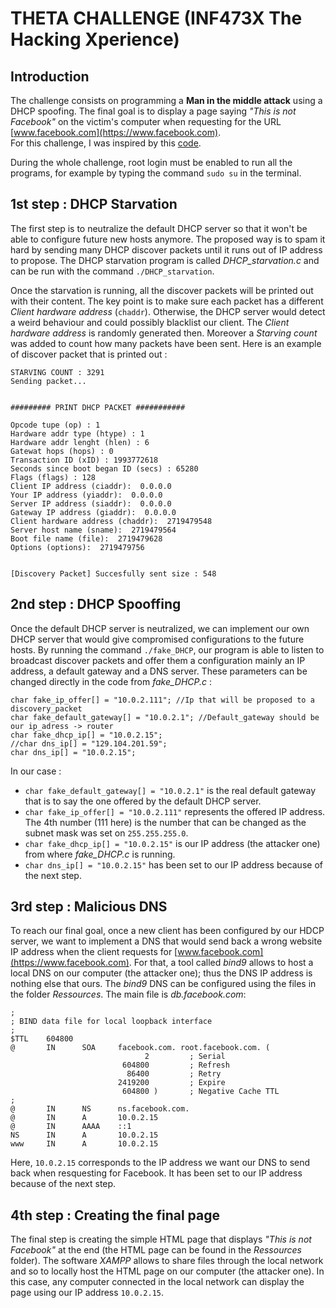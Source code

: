 # THETA CHALLENGE (INF473X The Hacking Xperience)

## Introduction
The challenge consists on programming a __Man in the middle attack__  using a DHCP spoofing. The final goal is to display a page saying _"This is not Facebook"_ on the victim's computer when requesting for the URL [www.facebook.com](https://www.facebook.com).   
For this challenge, I was inspired by this [code](https://github.com/nagios-plugins/nagios-plugins/blob/master/plugins-root/check_dhcp.c).

During the whole challenge, root login must be enabled to run all the programs, for example by typing the command `sudo su` in the terminal.

## 1st step : DHCP Starvation

The first step is to neutralize the default DHCP server so that it won't be able to configure future new hosts anymore. The proposed way is to spam it hard by sending many DHCP discover packets until it runs out of IP address to propose. The DHCP starvation program is called _DHCP_starvation.c_ and can be run with the command `./DHCP_starvation`.

Once the starvation is running, all the discover packets will be printed out with their content. The key point is to make sure each packet has a different _Client hardware address_ (`chaddr`). Otherwise, the DHCP server would detect a weird behaviour and could possibly blacklist our client. The _Client hardware address_ is randomly generated then.
Moreover a _Starving count_ was added to count how many packets have been sent. Here is an example of discover packet that is printed out :
```
STARVING COUNT : 3291
Sending packet...


######### PRINT DHCP PACKET ###########

Opcode tupe (op) : 1
Hardware addr type (htype) : 1
Hardware addr lenght (hlen) : 6
Gatewat hops (hops) : 0
Transaction ID (xID) : 1993772618
Seconds since boot began ID (secs) : 65280
Flags (flags) : 128
Client IP address (ciaddr):  0.0.0.0
Your IP address (yiaddr):  0.0.0.0
Server IP address (siaddr):  0.0.0.0
Gateway IP address (giaddr):  0.0.0.0
Client hardware address (chaddr):  2719479548
Server host name (sname):  2719479564
Boot file name (file):  2719479628
Options (options):  2719479756


[Discovery Packet] Succesfully sent size : 548
```

## 2nd step : DHCP Spooffing

Once the default DHCP server is neutralized, we can implement our own DHCP server that would give compromised configurations to the future hosts. By running the command `./fake_DHCP`, our program is able to listen to broadcast discover packets and offer them a configuration mainly an IP address, a default gateway and a DNS server. These parameters can be changed directly in the code from _fake_DHCP.c_ :
```
char fake_ip_offer[] = "10.0.2.111"; //Ip that will be proposed to a discovery_packet
char fake_default_gateway[] = "10.0.2.1"; //Default_gateway should be our ip_adress -> router
char fake_dhcp_ip[] = "10.0.2.15";
//char dns_ip[] = "129.104.201.59";
char dns_ip[] = "10.0.2.15";
```
In our case :
- `char fake_default_gateway[] = "10.0.2.1"` is the real default gateway that is to say the one offered by the default DHCP server.
- `char fake_ip_offer[] = "10.0.2.111"` represents the offered IP address. The 4th number (111 here) is the number that can be changed as the subnet mask was set on `255.255.255.0`.
- `char fake_dhcp_ip[] = "10.0.2.15"` is our IP address (the attacker one) from where _fake_DHCP.c_ is running.
- `char dns_ip[] = "10.0.2.15"` has been set to our IP address because of the next step.

## 3rd step : Malicious DNS
To reach our final goal, once a new client has been configured by our HDCP server, we want to implement a DNS that would send back a wrong website IP address when the client requests for [www.facebook.com](https://www.facebook.com). For that, a tool called _bind9_ allows to host a local DNS on our computer (the attacker one); thus the DNS IP address is nothing else that ours. The _bind9_ DNS can be configured using the files in the folder _Ressources_. The main file is _db.facebook.com_:
```
;
; BIND data file for local loopback interface
;
$TTL    604800
@       IN      SOA     facebook.com. root.facebook.com. (
                              2         ; Serial
                         604800         ; Refresh
                          86400         ; Retry
                        2419200         ; Expire
                         604800 )       ; Negative Cache TTL
;
@       IN      NS      ns.facebook.com.
@       IN      A       10.0.2.15
@       IN      AAAA    ::1
NS      IN      A       10.0.2.15
www     IN      A       10.0.2.15
```
Here, `10.0.2.15` corresponds to the IP address we want our DNS to send back when resquesting for Facebook. It has been set to our IP address because of the next step.

## 4th step : Creating the final page
The final step is creating the simple HTML page that displays _"This is not Facebook"_ at the end (the HTML page can be found in the _Ressources_ folder). The software _XAMPP_ allows to share files through the local network and so to locally host the HTML page on our computer (the attacker one). In this case, any computer connected in the local network can display the page using our IP address `10.0.2.15`.
